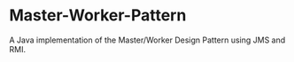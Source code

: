 # Master-Worker-Pattern
A Java implementation of the Master/Worker Design Pattern using JMS and RMI. 
